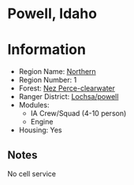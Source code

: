 
Powell, Idaho
=============
  
# Information  
* Region Name: [Northern]()  
* Region Number: 1  
* Forest: [Nez Perce-clearwater](http://www.fs.usda.gov/nezperceclearwater/)  
* Ranger District: [Lochsa/powell]()  
* Modules:  
  - IA Crew/Squad (4-10 person)  
  - Engine  
* Housing: Yes  
  
## Notes

No cell service
